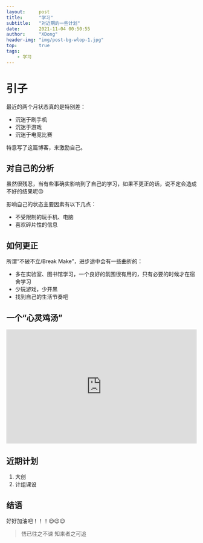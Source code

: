 ```yaml
---
layout:     post
title:      "学习"
subtitle:   "对近期的一些计划"
date:       2021-11-04 00:50:55
author:     "XDong"
header-img: "img/post-bg-wlop-1.jpg"
top:        true
tags:
    - 学习
---
```


# 引子

最近的两个月状态真的是特别差：

- 沉迷于刷手机
- 沉迷于游戏
- 沉迷于电竞比赛

特意写了这篇博客，来激励自己。

## 对自己的分析

虽然很残忍，当有些事确实影响到了自己的学习，如果不更正的话，说不定会造成不好的结果呢😒

影响自己的状态主要因素有以下几点：

- 不受限制的玩手机、电脑
- 喜欢碎片性的信息

## 如何更正

所谓“不破不立/Break Make”，进步途中会有一些曲折的：

- 多在实验室、图书馆学习，一个良好的氛围很有用的，只有必要的时候才在宿舍学习
- 少玩游戏，少开黑
- 找到自己的生活节奏吧

## 一个“心灵鸡汤”

<div style="position: relative; padding: 30% 45%;">
<iframe style="position: absolute; width: 100%; height: 100%; left: 0; top: 0;" src="https://player.bilibili.com/player.html?aid=248824623&bvid=BV1fv411n73Q&cid=359525880&page=1&as_wide=1&high_quality=1&danmaku=1" frameborder="no" scrolling="no" allowfullscreen="true">
</iframe>
</div>

## 近期计划

1. 大创
2. 计组课设

## 结语

好好加油吧！！！😉😉😉

>悟已往之不谏 知来者之可追
